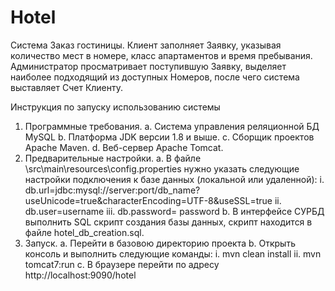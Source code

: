 # Hotel

Система Заказ гостиницы. Клиент заполняет Заявку, указывая количество мест в номере, класс апартаментов и время пребывания. Администратор просматривает поступившую Заявку, выделяет наиболее подходящий из доступных Номеров, после чего система выставляет Счет Клиенту.

Инструкция по запуску использованию системы

1.	Программные требования.
  a.	Система управления реляционной БД MySQL 
  b.	Платформа JDK версии 1.8 и выше. 
  c.	Сборщик проектов Apache Maven.
  d.	Веб-сервер Apache Tomcat. 
2.	Предварительные настройки.
  a.	В файле \src\main\resources\config.properties нужно указать следующие настройки подключения к базе данных (локальной или удаленной): 
    i.	db.url=jdbc:mysql://server:port/db_name?useUnicode=true&characterEncoding=UTF-8&useSSL=true
    ii.	db.user=username
    iii.	db.password= password
  b.	В интерфейсе СУРБД выполнить SQL скрипт создания базы данных, скрипт находится в файле hotel_db_creation.sql. 
3.	Запуск. 
  a.	Перейти в базовою директорию проекта
  b.	Открыть консоль и выполнить следующие команды: 
    i.	mvn clean install
    ii.	mvn tomcat7:run 
  c.	В браузере перейти по адресу http://localhost:9090/hotel
